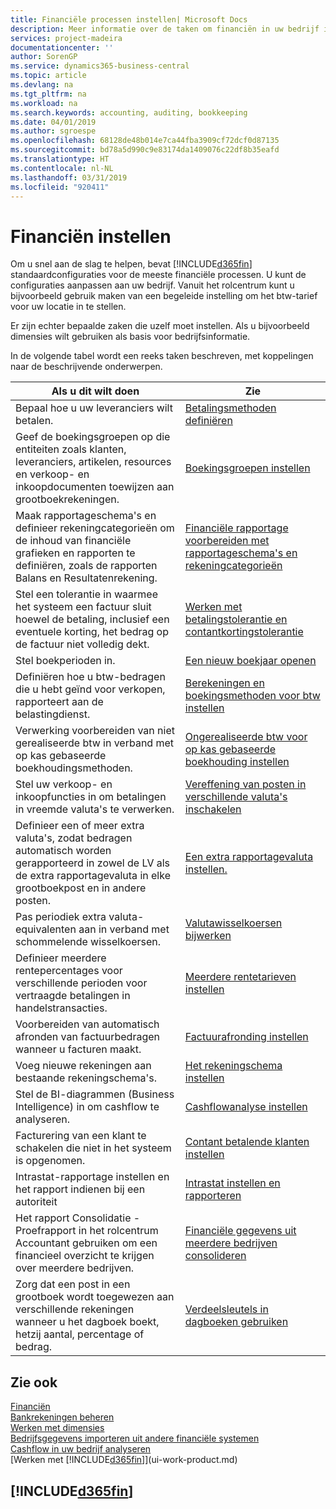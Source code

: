 ```yaml
---
title: Financiële processen instellen| Microsoft Docs
description: Meer informatie over de taken om financiën in uw bedrijf in te stellen voor al uw boekhoudings-, controle- of boekingsbehoeften.
services: project-madeira
documentationcenter: ''
author: SorenGP
ms.service: dynamics365-business-central
ms.topic: article
ms.devlang: na
ms.tgt_pltfrm: na
ms.workload: na
ms.search.keywords: accounting, auditing, bookkeeping
ms.date: 04/01/2019
ms.author: sgroespe
ms.openlocfilehash: 68128de48b014e7ca44fba3909cf72dcf0d87135
ms.sourcegitcommit: bd78a5d990c9e83174da1409076c22df8b35eafd
ms.translationtype: HT
ms.contentlocale: nl-NL
ms.lasthandoff: 03/31/2019
ms.locfileid: "920411"
---
```

# <a name="setting-up-finance"></a>Financiën instellen
Om u snel aan de slag te helpen, bevat [!INCLUDE[d365fin](includes/d365fin_md.md)] standaardconfiguraties voor de meeste financiële processen. U kunt de configuraties aanpassen aan uw bedrijf. Vanuit het rolcentrum kunt u bijvoorbeeld gebruik maken van een begeleide instelling om het btw-tarief voor uw locatie in te stellen.  

Er zijn echter bepaalde zaken die uzelf moet instellen. Als u bijvoorbeeld dimensies wilt gebruiken als basis voor bedrijfsinformatie.  

In de volgende tabel wordt een reeks taken beschreven, met koppelingen naar de beschrijvende onderwerpen.

| Als u dit wilt doen | Zie |
| --- | --- |
| Bepaal hoe u uw leveranciers wilt betalen. |[Betalingsmethoden definiëren](finance-payment-methods.md) |
| Geef de boekingsgroepen op die entiteiten zoals klanten, leveranciers, artikelen, resources en verkoop- en inkoopdocumenten toewijzen aan grootboekrekeningen. |[Boekingsgroepen instellen](finance-posting-groups.md)|
|Maak rapportageschema's en definieer rekeningcategorieën om de inhoud van financiële grafieken en rapporten te definiëren, zoals de rapporten Balans en Resultatenrekening.|[Financiële rapportage voorbereiden met rapportageschema's en rekeningcategorieën](bi-how-work-account-schedule.md)|
|Stel een tolerantie in waarmee het systeem een factuur sluit hoewel de betaling, inclusief een eventuele korting, het bedrag op de factuur niet volledig dekt.|[Werken met betalingstolerantie en contantkortingstolerantie](finance-payment-tolerance-and-payment-discount-tolerance.md)|
| Stel boekperioden in. |[Een nieuw boekjaar openen](finance-how-open-new-fiscal-year.md) |
| Definiëren hoe u btw-bedragen die u hebt geïnd voor verkopen, rapporteert aan de belastingdienst. |[Berekeningen en boekingsmethoden voor btw instellen](finance-setup-vat.md)|
|Verwerking voorbereiden van niet gerealiseerde btw in verband met op kas gebaseerde boekhoudingsmethoden.|[Ongerealiseerde btw voor op kas gebaseerde boekhouding instellen](finance-setup-unrealized-vat.md)|
| Stel uw verkoop- en inkoopfuncties in om betalingen in vreemde valuta's te verwerken.|[Vereffening van posten in verschillende valuta's inschakelen](finance-how-enable-application-ledger-entries-different-currencies.md)
|Definieer een of meer extra valuta's, zodat bedragen automatisch worden gerapporteerd in zowel de LV als de extra rapportagevaluta in elke grootboekpost en in andere posten.|[Een extra rapportagevaluta instellen.](finance-how-setup-additional-currencies.md)|
|Pas periodiek extra valuta-equivalenten aan in verband met schommelende wisselkoersen.|[Valutawisselkoersen bijwerken](finance-how-update-currencies.md)|
|Definieer meerdere rentepercentages voor verschillende perioden voor vertraagde betalingen in handelstransacties.|[Meerdere rentetarieven instellen](finance-how-to-set-up-multiple-interest-rates.md)|
|Voorbereiden van automatisch afronden van factuurbedragen wanneer u facturen maakt.|[Factuurafronding instellen](finance-set-up-invoice-rounding.md)|
| Voeg nieuwe rekeningen aan bestaande rekeningschema's. |[Het rekeningschema instellen](finance-setup-chart-accounts.md) |
| Stel de BI-diagrammen (Business Intelligence) in om cashflow te analyseren. |[Cashflowanalyse instellen](finance-setup-cash-flow-analyses.md) |
|Facturering van een klant te schakelen die niet in het systeem is opgenomen.|[Contant betalende klanten instellen](finance-how-to-set-up-cash-customers.md)|
| Intrastat-rapportage instellen en het rapport indienen bij een autoriteit | [Intrastat instellen en rapporteren](finance-how-setup-report-intrastat.md)|
|Het rapport Consolidatie - Proefrapport in het rolcentrum Accountant gebruiken om een financieel overzicht te krijgen over meerdere bedrijven.|[Financiële gegevens uit meerdere bedrijven consolideren](finance-consolidated-company-reporting.md)|
|Zorg dat een post in een grootboek wordt toegewezen aan verschillende rekeningen wanneer u het dagboek boekt, hetzij aantal, percentage of bedrag.|[Verdeelsleutels in dagboeken gebruiken](ui-how-use-allocation-keys-general-journals.md)|

## <a name="see-also"></a>Zie ook
[Financiën](finance.md)  
[Bankrekeningen beheren](bank-manage-bank-accounts.md)  
[Werken met dimensies](finance-dimensions.md)  
[Bedrijfsgegevens importeren uit andere financiële systemen](across-import-data-configuration-packages.md)  
[Cashflow in uw bedrijf analyseren](finance-analyze-cash-flow.md)  
[Werken met [!INCLUDE[d365fin](includes/d365fin_md.md)]](ui-work-product.md)  

## [!INCLUDE[d365fin](includes/free_trial_md.md)]  
